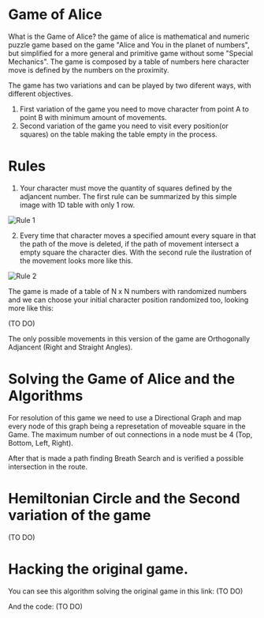 # Game of Alice

What is the Game of Alice? the game of alice is mathematical and numeric puzzle game based on the game "Alice and You in the planet of numbers", but simplified for a more general and primitive game without some "Special Mechanics".
The game is composed by a table of numbers here character move is defined by the numbers on the proximity.

The game has two variations and can be played by two diferent ways, with different objectives.
1. First variation of the game you need to move character from point A to point B with minimum amount of movements.
2. Second variation of the game you need to visit every position(or squares) on the table making the table empty in the process.

# Rules

1. Your character must move the quantity of squares defined by the adjancent number.
The first rule can  be summarized by this simple image with 1D table with only 1 row.

![Rule 1](https://adeveloper-image-host.s3.us-east-2.amazonaws.com/alice_game_rules_1.png)

2. Every time that character moves a specified amount every square in that the path of the move is deleted,
if the path of movement intersect a empty square the character dies.
With the second rule the ilustration of the movement looks more like this.

![Rule 2](https://adeveloper-image-host.s3.us-east-2.amazonaws.com/alice_game_rules_2.png)

The game is made of a table of N x N numbers with randomized numbers and we can choose your initial character position randomized too, looking more like this:

(TO DO)

The only possible movements in this version of the game are Orthogonally Adjancent (Right and Straight Angles). 

# Solving the Game of Alice and the Algorithms

For resolution of this game we need to use a Directional Graph and map every node of this graph being a represetation of moveable square in the Game.
The maximum number of out connections in a node must be 4 (Top, Bottom, Left, Right).

After that is made a path finding Breath Search and is verified a possible intersection in the route.

# Hemiltonian Circle and the Second variation of the game

(TO DO)

# Hacking the original game.
 
 You can see this algorithm solving the original game in this link: (TO DO)
 
 And the code: (TO DO)






